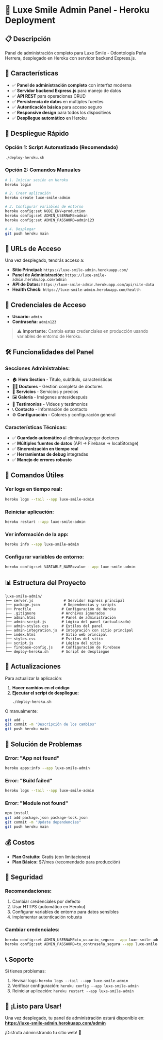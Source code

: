 # 🚀 Luxe Smile Admin Panel - Heroku Deployment

## 📋 **Descripción**

Panel de administración completo para Luxe Smile - Odontología Peña Herrera, desplegado en Heroku con servidor backend Express.js.

## 🎯 **Características**

- ✅ **Panel de administración completo** con interfaz moderna
- ✅ **Servidor backend Express.js** para manejo de datos
- ✅ **API REST** para operaciones CRUD
- ✅ **Persistencia de datos** en múltiples fuentes
- ✅ **Autenticación básica** para acceso seguro
- ✅ **Responsive design** para todos los dispositivos
- ✅ **Despliegue automático** en Heroku

## 🚀 **Despliegue Rápido**

### **Opción 1: Script Automatizado (Recomendado)**
```bash
./deploy-heroku.sh
```

### **Opción 2: Comandos Manuales**
```bash
# 1. Iniciar sesión en Heroku
heroku login

# 2. Crear aplicación
heroku create luxe-smile-admin

# 3. Configurar variables de entorno
heroku config:set NODE_ENV=production
heroku config:set ADMIN_USERNAME=admin
heroku config:set ADMIN_PASSWORD=admin123

# 4. Desplegar
git push heroku main
```

## 📱 **URLs de Acceso**

Una vez desplegado, tendrás acceso a:

- **Sitio Principal:** `https://luxe-smile-admin.herokuapp.com/`
- **Panel de Administración:** `https://luxe-smile-admin.herokuapp.com/admin`
- **API de Datos:** `https://luxe-smile-admin.herokuapp.com/api/site-data`
- **Health Check:** `https://luxe-smile-admin.herokuapp.com/health`

## 🔐 **Credenciales de Acceso**

- **Usuario:** `admin`
- **Contraseña:** `admin123`

> ⚠️ **Importante:** Cambia estas credenciales en producción usando variables de entorno de Heroku.

## 🛠️ **Funcionalidades del Panel**

### **Secciones Administrables:**
- 🏠 **Hero Section** - Título, subtítulo, características
- 👩‍⚕️ **Doctores** - Gestión completa de doctores
- 🦷 **Servicios** - Servicios y precios
- 🖼️ **Galería** - Imágenes antes/después
- 💬 **Testimonios** - Videos y testimonios
- 📞 **Contacto** - Información de contacto
- ⚙️ **Configuración** - Colores y configuración general

### **Características Técnicas:**
- ✅ **Guardado automático** al eliminar/agregar doctores
- ✅ **Múltiples fuentes de datos** (API → Firebase → localStorage)
- ✅ **Sincronización en tiempo real**
- ✅ **Herramientas de debug** integradas
- ✅ **Manejo de errores robusto**

## 🔧 **Comandos Útiles**

### **Ver logs en tiempo real:**
```bash
heroku logs --tail --app luxe-smile-admin
```

### **Reiniciar aplicación:**
```bash
heroku restart --app luxe-smile-admin
```

### **Ver información de la app:**
```bash
heroku info --app luxe-smile-admin
```

### **Configurar variables de entorno:**
```bash
heroku config:set VARIABLE_NAME=value --app luxe-smile-admin
```

## 📊 **Estructura del Proyecto**

```
luxe-smile-admin/
├── server.js              # Servidor Express principal
├── package.json           # Dependencias y scripts
├── Procfile              # Configuración de Heroku
├── .gitignore            # Archivos ignorados
├── admin.html            # Panel de administración
├── admin-script.js       # Lógica del panel (actualizado)
├── admin-styles.css      # Estilos del panel
├── admin-integration.js  # Integración con sitio principal
├── index.html            # Sitio web principal
├── styles.css            # Estilos del sitio
├── script.js             # Lógica del sitio
├── firebase-config.js    # Configuración de Firebase
└── deploy-heroku.sh      # Script de despliegue
```

## 🔄 **Actualizaciones**

Para actualizar la aplicación:

1. **Hacer cambios en el código**
2. **Ejecutar el script de despliegue:**
   ```bash
   ./deploy-heroku.sh
   ```

O manualmente:
```bash
git add .
git commit -m "Descripción de los cambios"
git push heroku main
```

## 🐛 **Solución de Problemas**

### **Error: "App not found"**
```bash
heroku apps:info --app luxe-smile-admin
```

### **Error: "Build failed"**
```bash
heroku logs --tail --app luxe-smile-admin
```

### **Error: "Module not found"**
```bash
npm install
git add package.json package-lock.json
git commit -m "Update dependencies"
git push heroku main
```

## 💰 **Costos**

- **Plan Gratuito:** Gratis (con limitaciones)
- **Plan Básico:** $7/mes (recomendado para producción)

## 🔐 **Seguridad**

### **Recomendaciones:**
1. Cambiar credenciales por defecto
2. Usar HTTPS (automático en Heroku)
3. Configurar variables de entorno para datos sensibles
4. Implementar autenticación robusta

### **Cambiar credenciales:**
```bash
heroku config:set ADMIN_USERNAME=tu_usuario_seguro --app luxe-smile-admin
heroku config:set ADMIN_PASSWORD=tu_contraseña_segura --app luxe-smile-admin
```

## 📞 **Soporte**

Si tienes problemas:

1. Revisar logs: `heroku logs --tail --app luxe-smile-admin`
2. Verificar configuración: `heroku config --app luxe-smile-admin`
3. Reiniciar aplicación: `heroku restart --app luxe-smile-admin`

## 🎉 **¡Listo para Usar!**

Una vez desplegado, tu panel de administración estará disponible en:
**https://luxe-smile-admin.herokuapp.com/admin**

¡Disfruta administrando tu sitio web! 🚀

